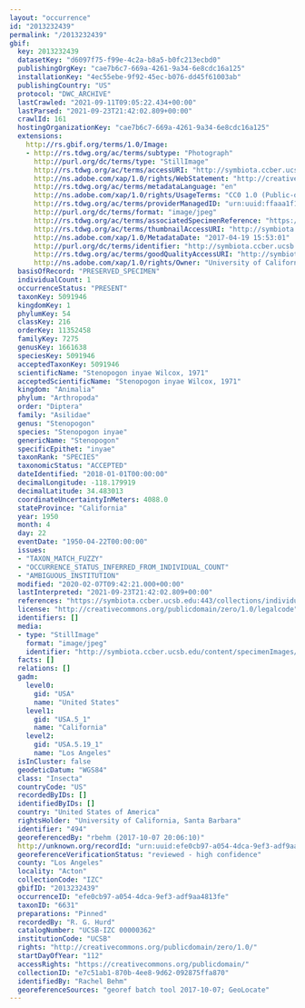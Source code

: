 ```yaml
---
layout: "occurrence"
id: "2013232439"
permalink: "/2013232439"
gbif:
  key: 2013232439
  datasetKey: "d6097f75-f99e-4c2a-b8a5-b0fc213ecbd0"
  publishingOrgKey: "cae7b6c7-669a-4261-9a34-6e8cdc16a125"
  installationKey: "4ec55ebe-9f92-45ec-b076-dd45f61003ab"
  publishingCountry: "US"
  protocol: "DWC_ARCHIVE"
  lastCrawled: "2021-09-11T09:05:22.434+00:00"
  lastParsed: "2021-09-23T21:42:02.809+00:00"
  crawlId: 161
  hostingOrganizationKey: "cae7b6c7-669a-4261-9a34-6e8cdc16a125"
  extensions:
    http://rs.gbif.org/terms/1.0/Image:
    - http://rs.tdwg.org/ac/terms/subtype: "Photograph"
      http://purl.org/dc/terms/type: "StillImage"
      http://rs.tdwg.org/ac/terms/accessURI: "http://symbiota.ccber.ucsb.edu/content/specimenImages/UCSB_IZC/UCSB-IZC00000/UCSB-IZC_00000362_1492642380_lg.jpg"
      http://ns.adobe.com/xap/1.0/rights/WebStatement: "http://creativecommons.org/publicdomain/zero/1.0/"
      http://rs.tdwg.org/ac/terms/metadataLanguage: "en"
      http://ns.adobe.com/xap/1.0/rights/UsageTerms: "CC0 1.0 (Public-domain)"
      http://rs.tdwg.org/ac/terms/providerManagedID: "urn:uuid:ffaaa1f1-a4cf-45eb-9cf3-f15539e80ce8"
      http://purl.org/dc/terms/format: "image/jpeg"
      http://rs.tdwg.org/ac/terms/associatedSpecimenReference: "https://symbiota.ccber.ucsb.edu:443/collections/individual/index.php?occid=494"
      http://rs.tdwg.org/ac/terms/thumbnailAccessURI: "http://symbiota.ccber.ucsb.edu/content/specimenImages/UCSB_IZC/UCSB-IZC00000/UCSB-IZC_00000362_1492642380_tn.jpg"
      http://ns.adobe.com/xap/1.0/MetadataDate: "2017-04-19 15:53:01"
      http://purl.org/dc/terms/identifier: "http://symbiota.ccber.ucsb.edu/content/specimenImages/UCSB_IZC/UCSB-IZC00000/UCSB-IZC_00000362_1492642380_lg.jpg"
      http://rs.tdwg.org/ac/terms/goodQualityAccessURI: "http://symbiota.ccber.ucsb.edu/content/specimenImages/UCSB_IZC/UCSB-IZC00000/UCSB-IZC_00000362_1492642380.jpg"
      http://ns.adobe.com/xap/1.0/rights/Owner: "University of California, Santa Barbara"
  basisOfRecord: "PRESERVED_SPECIMEN"
  individualCount: 1
  occurrenceStatus: "PRESENT"
  taxonKey: 5091946
  kingdomKey: 1
  phylumKey: 54
  classKey: 216
  orderKey: 11352458
  familyKey: 7275
  genusKey: 1661638
  speciesKey: 5091946
  acceptedTaxonKey: 5091946
  scientificName: "Stenopogon inyae Wilcox, 1971"
  acceptedScientificName: "Stenopogon inyae Wilcox, 1971"
  kingdom: "Animalia"
  phylum: "Arthropoda"
  order: "Diptera"
  family: "Asilidae"
  genus: "Stenopogon"
  species: "Stenopogon inyae"
  genericName: "Stenopogon"
  specificEpithet: "inyae"
  taxonRank: "SPECIES"
  taxonomicStatus: "ACCEPTED"
  dateIdentified: "2018-01-01T00:00:00"
  decimalLongitude: -118.179919
  decimalLatitude: 34.483013
  coordinateUncertaintyInMeters: 4088.0
  stateProvince: "California"
  year: 1950
  month: 4
  day: 22
  eventDate: "1950-04-22T00:00:00"
  issues:
  - "TAXON_MATCH_FUZZY"
  - "OCCURRENCE_STATUS_INFERRED_FROM_INDIVIDUAL_COUNT"
  - "AMBIGUOUS_INSTITUTION"
  modified: "2020-02-07T09:42:21.000+00:00"
  lastInterpreted: "2021-09-23T21:42:02.809+00:00"
  references: "https://symbiota.ccber.ucsb.edu:443/collections/individual/index.php?occid=494"
  license: "http://creativecommons.org/publicdomain/zero/1.0/legalcode"
  identifiers: []
  media:
  - type: "StillImage"
    format: "image/jpeg"
    identifier: "http://symbiota.ccber.ucsb.edu/content/specimenImages/UCSB_IZC/UCSB-IZC00000/UCSB-IZC_00000362_1492642380_lg.jpg"
  facts: []
  relations: []
  gadm:
    level0:
      gid: "USA"
      name: "United States"
    level1:
      gid: "USA.5_1"
      name: "California"
    level2:
      gid: "USA.5.19_1"
      name: "Los Angeles"
  isInCluster: false
  geodeticDatum: "WGS84"
  class: "Insecta"
  countryCode: "US"
  recordedByIDs: []
  identifiedByIDs: []
  country: "United States of America"
  rightsHolder: "University of California, Santa Barbara"
  identifier: "494"
  georeferencedBy: "rbehm (2017-10-07 20:06:10)"
  http://unknown.org/recordId: "urn:uuid:efe0cb97-a054-4dca-9ef3-adf9aa4813fe"
  georeferenceVerificationStatus: "reviewed - high confidence"
  county: "Los Angeles"
  locality: "Acton"
  collectionCode: "IZC"
  gbifID: "2013232439"
  occurrenceID: "efe0cb97-a054-4dca-9ef3-adf9aa4813fe"
  taxonID: "6631"
  preparations: "Pinned"
  recordedBy: "R. G. Hurd"
  catalogNumber: "UCSB-IZC 00000362"
  institutionCode: "UCSB"
  rights: "http://creativecommons.org/publicdomain/zero/1.0/"
  startDayOfYear: "112"
  accessRights: "https://creativecommons.org/publicdomain/"
  collectionID: "e7c51ab1-870b-4ee8-9d62-092875ffa870"
  identifiedBy: "Rachel Behm"
  georeferenceSources: "georef batch tool 2017-10-07; GeoLocate"
---
```

